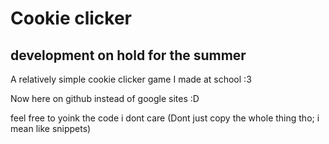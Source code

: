 # Cookie clicker
## development on hold for the summer 
A relatively simple cookie clicker game I made at school :3

Now here on github instead of google sites :D

feel free to yoink the code i dont care
(Dont just copy the whole thing tho; i mean like snippets)
